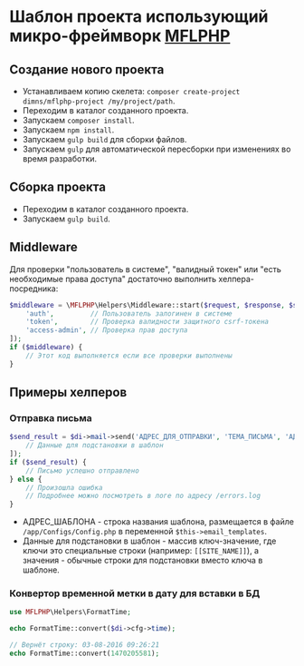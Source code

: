 # Шаблон проекта использующий микро-фреймворк [MFLPHP](https://github.com/DimNS/MFLPHP)

## Создание нового проекта
- Устанавливаем копию скелета: `composer create-project dimns/mflphp-project /my/project/path`.
- Переходим в каталог созданного проекта.
- Запускаем `composer install`.
- Запускаем `npm install`.
- Запускаем `gulp build` для сборки файлов.
- Запускаем `gulp` для автоматической пересборки при изменениях во время разработки.

## Сборка проекта
- Переходим в каталог созданного проекта.
- Запускаем `gulp build`.

## Middleware
Для проверки "пользователь в системе", "валидный токен" или "есть необходимые права доступа" достаточно выполнить хелпера-посредника:
```php
$middleware = \MFLPHP\Helpers\Middleware::start($request, $response, $service, $di, [
    'auth',         // Пользователь залогинен в системе
    'token',        // Проверка валидности защитного csrf-токена
    'access-admin', // Проверка прав доступа
]);
if ($middleware) {
    // Этот код выполняется если все проверки выполнены
}
```
## Примеры хелперов

### Отправка письма
```php
$send_result = $di->mail->send('АДРЕС_ДЛЯ_ОТПРАВКИ', 'ТЕМА_ПИСЬМА', 'АДРЕС_ШАБЛОНА', [
    // Данные для подстановки в шаблон
]);
if ($send_result) {
    // Письмо успешно отправлено
} else {
    // Произошла ошибка
    // Подробнее можно посмотреть в логе по адресу /errors.log
}
```
- АДРЕС_ШАБЛОНА - строка названия шаблона, размещается в файле `/app/Configs/Config.php` в переменной `$this->email_templates`.
- Данные для подстановки в шаблон - массив ключ-значение, где ключи это специальные строки (например: `[[SITE_NAME]]`), а значения - обычные строки для подстановки вместо ключа в шаблоне.

### Конвертор временной метки в дату для вставки в БД
```php
use MFLPHP\Helpers\FormatTime;

echo FormatTime::convert($di->cfg->time);

// Вернёт строку: 03-08-2016 09:26:21
echo FormatTime::convert(1470205581);
```